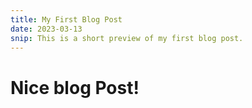 ```yaml
---
title: My First Blog Post
date: 2023-03-13
snip: This is a short preview of my first blog post.
---
```


# Nice blog Post!